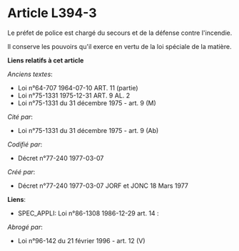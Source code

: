 # Article L394-3

Le préfet de police est chargé du secours et de la défense contre l'incendie.

Il conserve les pouvoirs qu'il exerce en vertu de la loi spéciale de la matière.

**Liens relatifs à cet article**

_Anciens textes_:

  - Loi n°64-707 1964-07-10 ART. 11 (partie)
  - Loi n°75-1331 1975-12-31 ART. 9 AL. 2
  - Loi n°75-1331 du 31 décembre 1975 - art. 9 (M)

_Cité par_:

  - Loi n°75-1331 du 31 décembre 1975 - art. 9 (Ab)

_Codifié par_:

  - Décret n°77-240 1977-03-07

_Créé par_:

  - Décret n°77-240 1977-03-07 JORF et JONC 18 Mars 1977

**Liens**:

  - SPEC_APPLI: Loi n°86-1308 1986-12-29 art. 14 :

_Abrogé par_:

  - Loi n°96-142 du 21 février 1996 - art. 12 (V)
